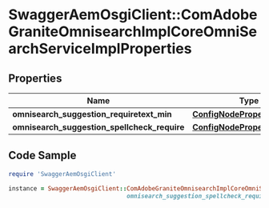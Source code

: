 # SwaggerAemOsgiClient::ComAdobeGraniteOmnisearchImplCoreOmniSearchServiceImplProperties

## Properties

Name | Type | Description | Notes
------------ | ------------- | ------------- | -------------
**omnisearch_suggestion_requiretext_min** | [**ConfigNodePropertyInteger**](ConfigNodePropertyInteger.md) |  | [optional] 
**omnisearch_suggestion_spellcheck_require** | [**ConfigNodePropertyBoolean**](ConfigNodePropertyBoolean.md) |  | [optional] 

## Code Sample

```ruby
require 'SwaggerAemOsgiClient'

instance = SwaggerAemOsgiClient::ComAdobeGraniteOmnisearchImplCoreOmniSearchServiceImplProperties.new(omnisearch_suggestion_requiretext_min: null,
                                 omnisearch_suggestion_spellcheck_require: null)
```


